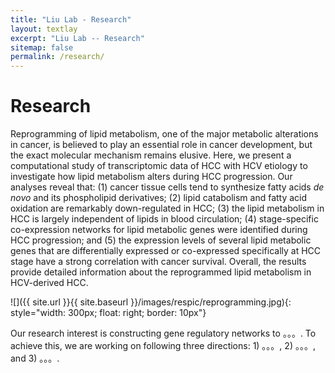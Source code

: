 ```yaml
---
title: "Liu Lab - Research"
layout: textlay
excerpt: "Liu Lab -- Research"
sitemap: false
permalink: /research/
---
```


# Research

Reprogramming of lipid metabolism, one of the major metabolic alterations in cancer, is believed to play an essential role in cancer development, but the exact molecular mechanism remains elusive. Here, we present a computational study of transcriptomic data of HCC with HCV etiology to investigate how lipid metabolism alters during HCC progression. Our analyses reveal that: (1) cancer tissue cells tend to synthesize fatty acids *de novo* and its phospholipid derivatives; (2) lipid catabolism and fatty acid oxidation are remarkably down-regulated in HCC; (3) the lipid metabolism in HCC is largely independent of lipids in blood circulation; (4) stage-specific co-expression networks for lipid metabolic genes were identified during HCC progression; and (5) the expression levels of several lipid metabolic genes that are differentially expressed or co-expressed specifically at HCC stage have a strong correlation with cancer survival. Overall, the results provide detailed information about the reprogrammed lipid metabolism in HCV-derived HCC. 

![]({{ site.url }}{{ site.baseurl }}/images/respic/reprogramming.jpg){: style="width: 300px; float: right; border: 10px"}

Our research interest is constructing gene regulatory networks to 。。。. To achieve this, we are working on following three directions: 1) 。。。, 2) 。。。, and 3) 。。。. 

